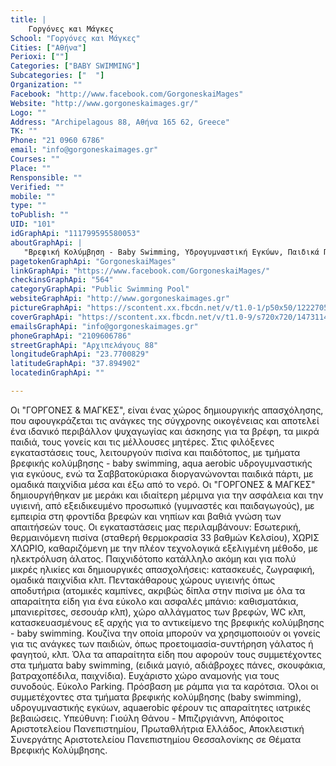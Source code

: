 ```yaml
---
title: |
    Γοργόνες και Μάγκες
School: "Γοργόνες και Μάγκες"
Cities: ["Αθήνα"]
Perioxi: [""]
Categories: ["BABY SWIMMING"]
Subcategories: ["  "]
Organization: ""
Facebook: "http://www.facebook.com/GorgoneskaiMages"
Website: "http://www.gorgoneskaimages.gr/"
Logo: ""
Address: "Archipelagous 88, Αθήνα 165 62, Greece"
TK: ""
Phone: "21 0960 6786"
email: "info@gorgoneskaimages.gr"
Courses: ""
Place: ""
Rensponsible: ""
Verified: ""
mobile: ""
type: ""
toPublish: ""
UID: "101"
idGraphApi: "111799595580053"
aboutGraphApi: | 
   "Βρεφική Κολύμβηση - Baby Swimming, Υδρογυμναστική Εγκύων, Παιδικά Πάρτυ"
pagetokenGraphApi: "GorgoneskaiMages"
linkGraphApi: "https://www.facebook.com/GorgoneskaiMages/"
checkinsGraphApi: "564"
categoryGraphApi: "Public Swimming Pool"
websiteGraphApi: "http://www.gorgoneskaimages.gr"
pictureGraphApi: "https://scontent.xx.fbcdn.net/v/t1.0-1/p50x50/12227050_931530020273669_5320873520125584510_n.jpg?oh=ee13bcf4b4c7264e54fad3169ca1402a&amp;oe=5B0CA1D2"
coverGraphApi: "https://scontent.xx.fbcdn.net/v/t1.0-9/s720x720/14731149_1150352465058089_5971041131817521889_n.png?oh=cfc13509d58d9c53addc16205dcdafa3&amp;oe=5B48D130"
emailsGraphApi: "info@gorgoneskaimages.gr"
phoneGraphApi: "2109606786"
streetGraphApi: "Αρχιπελάγους 88"
longitudeGraphApi: "23.7700829"
latitudeGraphApi: "37.894902"
locatedinGraphApi: ""

---
```


Οι &quot;ΓΟΡΓΟΝΕΣ &amp; ΜΑΓΚΕΣ&quot;, είναι ένας χώρος δημιουργικής απασχόλησης, που αφουγκράζεται τις ανάγκες της σύγχρονης οικογένειας και αποτελεί ένα ιδανικό περιβάλλον ψυχαγωγίας και άσκησης για τα βρέφη, τα μικρά παιδιά, τους γονείς και τις μέλλουσες μητέρες. Στις φιλόξενες εγκαταστάσεις τους, λειτουργούν πισίνα και παιδότοπος, με τμήματα βρεφικής κολύμβησης - baby swimming, aqua aerobic υδρογυμναστικής για εγκύους, ενώ τα Σαββατοκύριακα διοργανώνονται παιδικά πάρτι, με ομαδικά παιχνίδια μέσα και έξω από το νερό. Οι &quot;ΓΟΡΓΟΝΕΣ &amp; ΜΑΓΚΕΣ&quot; δημιουργήθηκαν με μεράκι και ιδιαίτερη μέριμνα για την ασφάλεια και την υγιεινή, από εξειδικευμένο προσωπικό (γυμναστές και παιδαγωγούς), με εμπειρία στη φροντίδα βρεφών και νηπίων και βαθιά γνώση των απαιτήσεών τους. Οι εγκαταστάσεις μας περιλαμβάνουν: Εσωτερική, θερμαινόμενη πισίνα (σταθερή θερμοκρασία 33 βαθμών Κελσίου), ΧΩΡΙΣ ΧΛΩΡΙΟ, καθαριζόμενη με την πλέον τεχνολογικά εξελιγμένη μέθοδο, με ηλεκτρόλυση άλατος. Παιχνιδότοπο κατάλληλο ακόμη και για πολύ μικρές ηλικίες και δημιουργικές απασχολήσεις: κατασκευές, ζωγραφική, ομαδικά παιχνίδια κλπ. Πεντακάθαρους χώρους υγιεινής όπως αποδυτήρια (ατομικές καμπίνες, ακριβώς δίπλα στην πισίνα με όλα τα απαραίτητα είδη για ένα εύκολο και ασφαλές μπάνιο: καθισματάκια, μπανιερίτσες, σεσουάρ κλπ), χώρο αλλάγματος των βρεφών, WC κλπ, κατασκευασμένους εξ αρχής για το αντικείμενο της βρεφικής κολύμβησης - baby swimming. Κουζίνα την οποία μπορούν να χρησιμοποιούν οι γονείς για τις ανάγκες των παιδιών, όπως προετοιμασία-συντήρηση γάλατος ή φαγητού, κλπ. Όλα τα απαραίτητα είδη που αφορούν τους συμμετέχοντες στα τμήματα baby swimming, (ειδικά μαγιό, αδιάβροχες πάνες, σκουφάκια, βατραχοπέδιλα, παιχνίδια). Ευχάριστο χώρο αναμονής για τους συνοδούς. Εύκολο Parking. Πρόσβαση με ράμπα για τα καρότσια. Όλοι οι συμμετέχοντες στα τμήματα βρεφικής κολύμβησης (baby swimming), υδρογυμναστικής εγκύων, aquaerobic φέρουν τις απαραίτητες ιατρικές βεβαιώσεις. Υπεύθυνη: Γιούλη Θάνου - Μπιζιργιάννη, Απόφοιτος Αριστοτελείου Πανεπιστημίου, Πρωταθλήτρια Ελλάδος, Αποκλειστική Συνεργάτης Αριστοτελείου Πανεπιστημίου Θεσσαλονίκης σε Θέματα Βρεφικής Κολύμβησης.

